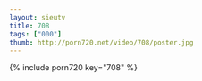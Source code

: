 ```yaml
--- 
layout: sieutv
title: 708
tags: ["000"]
thumb: http://porn720.net/video/708/poster.jpg
---
```

{% include porn720 key="708" %} 
